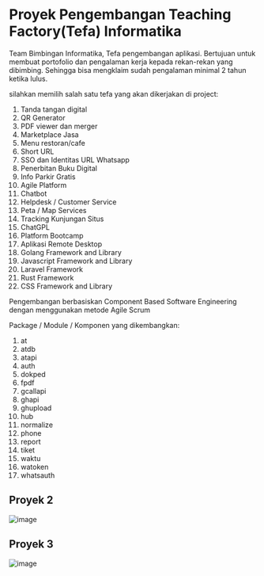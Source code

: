 # Proyek Pengembangan Teaching Factory(Tefa) Informatika
Team Bimbingan Informatika, Tefa pengembangan aplikasi. 
Bertujuan untuk membuat portofolio dan pengalaman kerja kepada rekan-rekan yang dibimbing.
Sehingga bisa mengklaim sudah pengalaman minimal 2 tahun ketika lulus.

silahkan memilih salah satu tefa yang akan dikerjakan di project:
1. Tanda tangan digital
2. QR Generator
3. PDF viewer dan merger
4. Marketplace Jasa
5. Menu restoran/cafe
6. Short URL
7. SSO dan Identitas URL Whatsapp
8. Penerbitan Buku Digital
9. Info Parkir Gratis
10. Agile Platform
11. Chatbot
12. Helpdesk / Customer Service
13. Peta / Map Services
14. Tracking Kunjungan Situs
15. ChatGPL
16. Platform Bootcamp
17. Aplikasi Remote Desktop
18. Golang Framework and Library
19. Javascript Framework and Library
20. Laravel Framework
21. Rust Framework
22. CSS Framework and Library

Pengembangan berbasiskan Component Based Software Engineering dengan menggunakan metode Agile Scrum

Package / Module / Komponen yang dikembangkan:
1. at
2. atdb
3. atapi
4. auth
5. dokped
6. fpdf
7. gcallapi
8. ghapi
9. ghupload
10. hub
11. normalize
12. phone
13. report
14. tiket
15. waktu
16. watoken
17. whatsauth

## Proyek 2
![image](https://github.com/user-attachments/assets/4afe7444-2c4b-4f1a-906e-0aa6ceba74b8)

## Proyek 3
![image](https://github.com/user-attachments/assets/1e8056b6-14fb-469e-b434-8ff463e538db)
